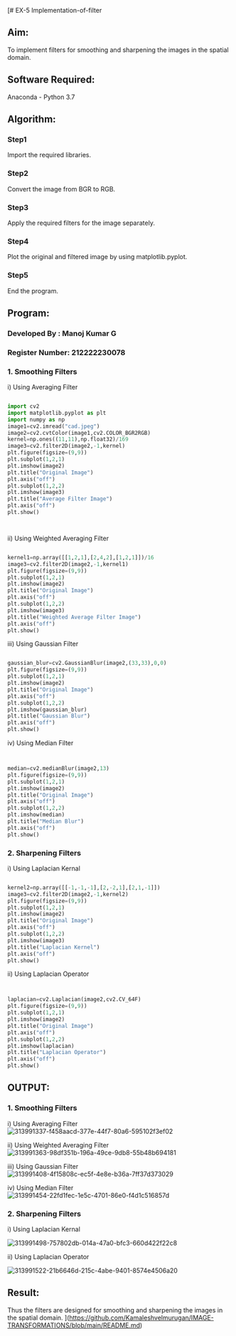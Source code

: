 [# EX-5 Implementation-of-filter
## Aim:
To implement filters for smoothing and sharpening the images in the spatial domain.

## Software Required:
Anaconda - Python 3.7

## Algorithm:
### Step1

Import the required libraries.
### Step2

Convert the image from BGR to RGB.

### Step3

Apply the required filters for the image separately.

### Step4

Plot the original and filtered image by using matplotlib.pyplot.

### Step5

End the program.

## Program:
### Developed By   : Manoj Kumar G
### Register Number: 212222230078

### 1. Smoothing Filters

i) Using Averaging Filter
```Python

import cv2
import matplotlib.pyplot as plt
import numpy as np
image1=cv2.imread("cad.jpeg")
image2=cv2.cvtColor(image1,cv2.COLOR_BGR2RGB)
kernel=np.ones((11,11),np.float32)/169
image3=cv2.filter2D(image2,-1,kernel)
plt.figure(figsize=(9,9))
plt.subplot(1,2,1)
plt.imshow(image2)
plt.title("Original Image")
plt.axis("off")
plt.subplot(1,2,2)
plt.imshow(image3)
plt.title("Average Filter Image")
plt.axis("off")
plt.show()




```
ii) Using Weighted Averaging Filter
```Python

kernel1=np.array([[1,2,1],[2,4,2],[1,2,1]])/16
image3=cv2.filter2D(image2,-1,kernel1)
plt.figure(figsize=(9,9))
plt.subplot(1,2,1)
plt.imshow(image2)
plt.title("Original Image")
plt.axis("off")
plt.subplot(1,2,2)
plt.imshow(image3)
plt.title("Weighted Average Filter Image")
plt.axis("off")
plt.show()

```
iii) Using Gaussian Filter
```Python

gaussian_blur=cv2.GaussianBlur(image2,(33,33),0,0)
plt.figure(figsize=(9,9))
plt.subplot(1,2,1)
plt.imshow(image2)
plt.title("Original Image")
plt.axis("off")
plt.subplot(1,2,2)
plt.imshow(gaussian_blur)
plt.title("Gaussian Blur")
plt.axis("off")
plt.show()

```

iv) Using Median Filter
```Python


median=cv2.medianBlur(image2,13)
plt.figure(figsize=(9,9))
plt.subplot(1,2,1)
plt.imshow(image2)
plt.title("Original Image")
plt.axis("off")
plt.subplot(1,2,2)
plt.imshow(median)
plt.title("Median Blur")
plt.axis("off")
plt.show()

```

### 2. Sharpening Filters
i) Using Laplacian Kernal
```Python

kernel2=np.array([[-1,-1,-1],[2,-2,1],[2,1,-1]])
image3=cv2.filter2D(image2,-1,kernel2)
plt.figure(figsize=(9,9))
plt.subplot(1,2,1)
plt.imshow(image2)
plt.title("Original Image")
plt.axis("off")
plt.subplot(1,2,2)
plt.imshow(image3)
plt.title("Laplacian Kernel")
plt.axis("off")
plt.show()


```
ii) Using Laplacian Operator
```Python


laplacian=cv2.Laplacian(image2,cv2.CV_64F)
plt.figure(figsize=(9,9))
plt.subplot(1,2,1)
plt.imshow(image2)
plt.title("Original Image")
plt.axis("off")
plt.subplot(1,2,2)
plt.imshow(laplacian)
plt.title("Laplacian Operator")
plt.axis("off")
plt.show()


```

## OUTPUT:
### 1. Smoothing Filters

i) Using Averaging Filter
![313991337-f458aacd-377e-44f7-80a6-595102f3ef02](https://github.com/divakar618/Implementation-of-filter/assets/121932143/572c8745-8032-4b6b-9bfd-19d08e74c2f0)


ii) Using Weighted Averaging Filter
![313991363-98df351b-196a-49ce-9db8-55b48b694181](https://github.com/divakar618/Implementation-of-filter/assets/121932143/78b35a16-b7e5-491f-a623-ebe917c3a959)

iii) Using Gaussian Filter
![313991408-4f15808c-ec5f-4e8e-b36a-7ff37d373029](https://github.com/divakar618/Implementation-of-filter/assets/121932143/dfd403c8-9575-4e94-8579-0a18b4dca5bb)


iv) Using Median Filter
![313991454-22fd1fec-1e5c-4701-86e0-f4d1c516857d](https://github.com/divakar618/Implementation-of-filter/assets/121932143/badcaec6-b190-4c52-a566-8cc9c1b7112d)


### 2. Sharpening Filters

i) Using Laplacian Kernal

![313991498-757802db-014a-47a0-bfc3-660d422f22c8](https://github.com/divakar618/Implementation-of-filter/assets/121932143/91795767-5175-41d8-997f-25101c9a3010)


ii) Using Laplacian Operator

![313991522-21b6646d-215c-4abe-9401-8574e4506a20](https://github.com/divakar618/Implementation-of-filter/assets/121932143/fdd90f56-0826-4594-b722-14e63473ad26)


## Result:
Thus the filters are designed for smoothing and sharpening the images in the spatial domain.
](https://github.com/Kamaleshvelmurugan/IMAGE-TRANSFORMATIONS/blob/main/README.md)

